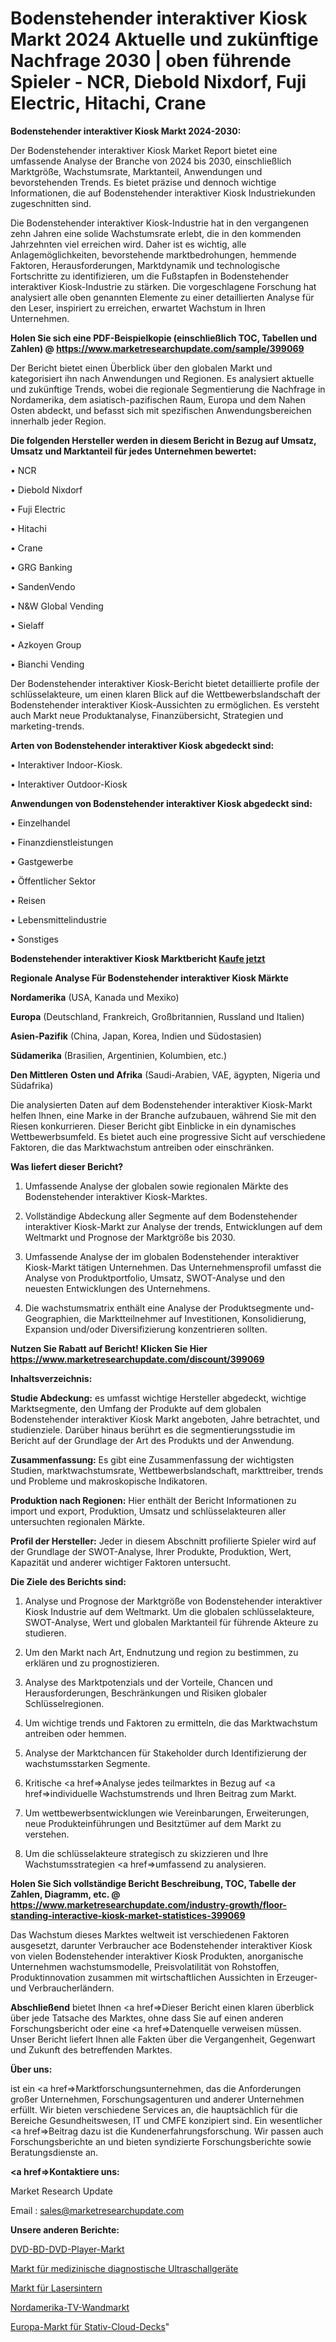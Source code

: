 # Bodenstehender interaktiver Kiosk Markt 2024 Aktuelle und zukünftige Nachfrage 2030 | oben führende Spieler - NCR, Diebold Nixdorf, Fuji Electric, Hitachi, Crane

<strong>Bodenstehender interaktiver Kiosk Markt 2024-2030:</strong>

Der Bodenstehender interaktiver Kiosk Market Report bietet eine umfassende Analyse der Branche von 2024 bis 2030, einschließlich Marktgröße, Wachstumsrate, Marktanteil, Anwendungen und bevorstehenden Trends. Es bietet präzise und dennoch wichtige Informationen, die auf Bodenstehender interaktiver Kiosk Industriekunden zugeschnitten sind.

Die Bodenstehender interaktiver Kiosk-Industrie hat in den vergangenen zehn Jahren eine solide Wachstumsrate erlebt, die in den kommenden Jahrzehnten viel erreichen wird. Daher ist es wichtig, alle Anlagemöglichkeiten, bevorstehende marktbedrohungen, hemmende Faktoren, Herausforderungen, Marktdynamik und technologische Fortschritte zu identifizieren, um die Fußstapfen in Bodenstehender interaktiver Kiosk-Industrie zu stärken. Die vorgeschlagene Forschung hat analysiert alle oben genannten Elemente zu einer detaillierten Analyse für den Leser, inspiriert zu erreichen, erwartet Wachstum in Ihren Unternehmen.

<strong>Holen Sie sich eine PDF-Beispielkopie (einschließlich TOC, Tabellen und Zahlen) @
</strong><strong><a href=https://www.marketresearchupdate.com/sample/399069><strong>https://www.marketresearchupdate.com/sample/399069</u></font></a></strong></strong>

Der Bericht bietet einen Überblick über den globalen Markt und kategorisiert ihn nach Anwendungen und Regionen. Es analysiert aktuelle und zukünftige Trends, wobei die regionale Segmentierung die Nachfrage in Nordamerika, dem asiatisch-pazifischen Raum, Europa und dem Nahen Osten abdeckt, und befasst sich mit spezifischen Anwendungsbereichen innerhalb jeder Region.

<strong>Die folgenden Hersteller werden in diesem Bericht in Bezug auf Umsatz, Umsatz und Marktanteil für jedes Unternehmen bewertet:</strong>

• NCR

• Diebold Nixdorf

• Fuji Electric

• Hitachi

• Crane

• GRG Banking

• SandenVendo

• N&W Global Vending

• Sielaff

• Azkoyen Group

• Bianchi Vending

Der Bodenstehender interaktiver Kiosk-Bericht bietet detaillierte profile der schlüsselakteure, um einen klaren Blick auf die Wettbewerbslandschaft der Bodenstehender interaktiver Kiosk-Aussichten zu ermöglichen. Es versteht auch Markt neue Produktanalyse, Finanzübersicht, Strategien und marketing-trends.

<strong>Arten von Bodenstehender interaktiver Kiosk abgedeckt sind:</strong>

• Interaktiver Indoor-Kiosk.

• Interaktiver Outdoor-Kiosk

<strong>Anwendungen von Bodenstehender interaktiver Kiosk abgedeckt sind:</strong>

• Einzelhandel

• Finanzdienstleistungen

• Gastgewerbe

• Öffentlicher Sektor

• Reisen

• Lebensmittelindustrie

• Sonstiges

<strong>Bodenstehender interaktiver Kiosk Marktbericht <a href=https://www.marketresearchupdate.com/buynow/399069>Kaufe jetzt</a></strong>

<strong>Regionale Analyse Für Bodenstehender interaktiver Kiosk Märkte</strong>

<strong>Nordamerika</strong> (USA, Kanada und Mexiko)

<strong>Europa</strong> (Deutschland, Frankreich, Großbritannien, Russland und Italien)

<strong>Asien-Pazifik</strong> (China, Japan, Korea, Indien und Südostasien)

<strong>Südamerika</strong> (Brasilien, Argentinien, Kolumbien, etc.)

<strong>Den Mittleren</strong> <strong>Osten und Afrika</strong> (Saudi-Arabien, VAE, ägypten, Nigeria und Südafrika)

Die analysierten Daten auf dem Bodenstehender interaktiver Kiosk-Markt helfen Ihnen, eine Marke in der Branche aufzubauen, während Sie mit den Riesen konkurrieren. Dieser Bericht gibt Einblicke in ein dynamisches Wettbewerbsumfeld. Es bietet auch eine progressive Sicht auf verschiedene Faktoren, die das Marktwachstum antreiben oder einschränken.

<strong>Was liefert dieser Bericht?</strong>

1. Umfassende Analyse der globalen sowie regionalen Märkte des Bodenstehender interaktiver Kiosk-Marktes.

2. Vollständige Abdeckung aller Segmente auf dem Bodenstehender interaktiver Kiosk-Markt zur Analyse der trends, Entwicklungen auf dem Weltmarkt und Prognose der Marktgröße bis 2030.

3. Umfassende Analyse der im globalen Bodenstehender interaktiver Kiosk-Markt tätigen Unternehmen. Das Unternehmensprofil umfasst die Analyse von Produktportfolio, Umsatz, SWOT-Analyse und den neuesten Entwicklungen des Unternehmens.

4. Die wachstumsmatrix enthält eine Analyse der Produktsegmente und-Geographien, die Marktteilnehmer auf Investitionen, Konsolidierung, Expansion und/oder Diversifizierung konzentrieren sollten.

<strong>Nutzen Sie Rabatt auf Bericht! Klicken Sie Hier
</strong><strong><a href=https://www.marketresearchupdate.com/discount/399069>https://www.marketresearchupdate.com/discount/399069</b></u></font></strong></a>

<strong>Inhaltsverzeichnis:</strong>

<strong>Studie Abdeckung:</strong> es umfasst wichtige Hersteller abgedeckt, wichtige Marktsegmente, den Umfang der Produkte auf dem globalen Bodenstehender interaktiver Kiosk Markt angeboten, Jahre betrachtet, und studienziele. Darüber hinaus berührt es die segmentierungsstudie im Bericht auf der Grundlage der Art des Produkts und der Anwendung.

<strong>Zusammenfassung:</strong> Es gibt eine Zusammenfassung der wichtigsten Studien, marktwachstumsrate, Wettbewerbslandschaft, markttreiber, trends und Probleme und makroskopische Indikatoren.

<strong>Produktion nach Regionen:</strong> Hier enthält der Bericht Informationen zu import und export, Produktion, Umsatz und schlüsselakteuren aller untersuchten regionalen Märkte.

<strong>Profil der Hersteller:</strong> Jeder in diesem Abschnitt profilierte Spieler wird auf der Grundlage der SWOT-Analyse, Ihrer Produkte, Produktion, Wert, Kapazität und anderer wichtiger Faktoren untersucht.

<strong>Die Ziele des Berichts sind:</strong>

1) Analyse und Prognose der Marktgröße von Bodenstehender interaktiver Kiosk Industrie auf dem Weltmarkt.
Um die globalen schlüsselakteure, SWOT-Analyse, Wert und globalen Marktanteil für führende Akteure zu studieren.

2) Um den Markt nach Art, Endnutzung und region zu bestimmen, zu erklären und zu prognostizieren.

3) Analyse des Marktpotenzials und der Vorteile, Chancen und Herausforderungen, Beschränkungen und Risiken globaler Schlüsselregionen.

4) Um wichtige trends und Faktoren zu ermitteln, die das Marktwachstum antreiben oder hemmen.

5) Analyse der Marktchancen für Stakeholder durch Identifizierung der wachstumsstarken Segmente.

6) Kritische <a href=>Analyse</a> jedes teilmarktes in Bezug auf <a href=>individuelle</a> Wachstumstrends und Ihren Beitrag zum Markt.

7) Um wettbewerbsentwicklungen wie Vereinbarungen, Erweiterungen, neue Produkteinführungen und Besitztümer auf dem Markt zu verstehen.

8) Um die schlüsselakteure strategisch zu skizzieren und Ihre Wachstumsstrategien <a href=>umfassend</a> zu analysieren.

<strong>Holen Sie Sich vollständige Bericht Beschreibung, TOC, Tabelle der Zahlen, Diagramm, etc. @ </strong><strong><a href=https://www.marketresearchupdate.com/industry-growth/floor-standing-interactive-kiosk-market-statistices-399069>https://www.marketresearchupdate.com/industry-growth/floor-standing-interactive-kiosk-market-statistices-399069</a></font></strong>

Das Wachstum dieses Marktes weltweit ist verschiedenen Faktoren ausgesetzt, darunter Verbraucher ace Bodenstehender interaktiver Kiosk von vielen Bodenstehender interaktiver Kiosk Produkten, anorganische Unternehmen wachstumsmodelle, Preisvolatilität von Rohstoffen, Produktinnovation zusammen mit wirtschaftlichen Aussichten in Erzeuger-und Verbraucherländern.

<strong>Abschließend</strong> bietet Ihnen <a href=>Dieser</a> Bericht einen klaren überblick über jede Tatsache des Marktes, ohne dass Sie auf einen anderen Forschungsbericht oder eine <a href=>Datenquelle</a> verweisen müssen. Unser Bericht liefert Ihnen alle Fakten über die Vergangenheit, Gegenwart und Zukunft des betreffenden Marktes.

<strong>Über uns:</strong>

 ist ein <a href=>Marktfors</a>chungsunternehmen, das die Anforderungen großer Unternehmen, Forschungsagenturen und anderer Unternehmen erfüllt. Wir bieten verschiedene Services an, die hauptsächlich für die Bereiche Gesundheitswesen, IT und CMFE konzipiert sind. Ein wesentlicher <a href=>Beitrag</a> dazu ist die Kundenerfahrungsforschung. Wir passen auch Forschungsberichte an und bieten syndizierte Forschungsberichte sowie Beratungsdienste an.

<strong><a href=>Kontaktiere uns:</a></strong>

Market Research Update

Email : sales@marketresearchupdate.com

<strong>Unsere anderen Berichte:</strong>

<a href=https://www.linkedin.com/pulse/dvd-bd-dvd-player-market-has-huge-demand-worldwide-profiling>DVD-BD-DVD-Player-Markt</a>

<a href=https://www.linkedin.com/pulse/medical-diagnostic-ultrasonic-equipment-market-outlooks>Markt für medizinische diagnostische Ultraschallgeräte</a>

<a href=https://www.linkedin.com/pulse/laser-sintering-market-outlooks-2023-size-players>Markt für Lasersintern</a>

<a href=https://www.linkedin.com/pulse/north-america-tv-wall-market-2023-industry-outlook>Nordamerika-TV-Wandmarkt</a>

<a href=https://www.linkedin.com/pulse/europe-tripod-cloud-deck-market-2023-challenges-business>Europa-Markt für Stativ-Cloud-Decks</a>"
